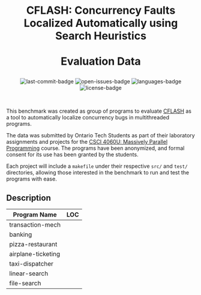 # <p align="center">CFLASH: Concurrency Faults Localized Automatically using Search Heuristics<br><br>Evaluation Data</p>

<p align="center">
    <img src="https://img.shields.io/github/last-commit/sqrlab/cflash-data.svg?style=flat" alt="last-commit-badge"/>
    <img src="https://img.shields.io/github/issues-raw/sqrlab/cflash-data.svg?style=flat" alt="open-issues-badge"/>
    <img src="https://img.shields.io/github/languages/count/sqrlab/cflash-data.svg?style=flat" alt="languages-badge"/>
    <img src="https://img.shields.io/github/license/sqrlab/cflash-data.svg?style=flat" alt="license-badge"/>
</p>

<br>

This benchmark was created as group of programs to evaluate [CFLASH](https://github.com/sqrlab/cflash) as a tool to automatically localize concurrency bugs in multithreaded programs.



The data was submitted by Ontario Tech Students as part of their laboratory assignments and projects for the [CSCI 4060U: Massively Parallel Programming](http://www.sqrlab.ca/csci4060u/) course. The programs have been anonymized, and formal consent for its use has been granted by the students.



Each project will include a `makefile` under their respective `src/` and `test/` directories, allowing those interested in the benchmark to run and test the programs with ease.

## Description

| Program Name       | LOC  |
| ------------------ | :--- |
| transaction-mech   |      |
| banking            |      |
| pizza-restaurant   |      |
| airplane-ticketing |      |
| taxi-dispatcher    |      |
| linear-search      |      |
| file-search        |      |